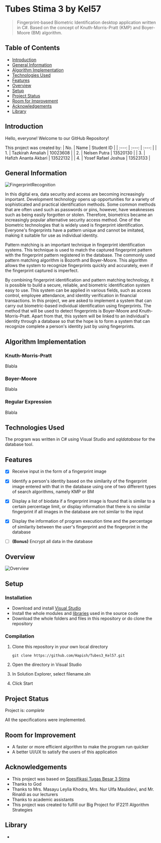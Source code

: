# Tubes Stima 3 by Kel57
> Fingerprint-based Biometric Identification desktop application written in C#. Based on the concept of Knuth-Morris-Pratt (KMP) and Boyer-Moore (BM) algorithm.


## Table of Contents
* [Introduction](#introduction)
* [General Information](#general-information)
* [Algorithm Implementation](#algorithm-implementation)
* [Technologies Used](#technologies-used)
* [Features](#features)
* [Overview](#overview)
* [Setup](#setup)
* [Project Status](#project-status)
* [Room for Improvement](#room-for-improvement)
* [Acknowledgements](#acknowledgements)
* [Library](#library)


## Introduction
Hello, everyone! Welcome to our GitHub Repository!

This project was created by:
| No. | Name | Student ID |
| :---: | :---: | :---: |
| 1. | Tazkirah Amaliah | 10023608 |
| 2. | Nelsen Putra | 13520130 |
| 3. | Hafizh Ananta Akbari | 13522132 |
| 4. | Yosef Rafael Joshua | 13523133 |


## General Information
![FingerprintRecognition](https://assets-global.website-files.com/61845f7929f5aa517ebab941/63e0cdb479a85004311e2872_Fingerprint%20recognition%20scene.jpg)

In this digital era, data security and access are becoming increasingly important. Development technology opens up opportunities for a variety of sophisticated and practical identification methods. Some common methods that are often used such as passwords or pins, however, have weaknesses such as being easily forgotten or stolen. Therefore, biometrics became an increasingly popular alternative security access method. One of the biometric technologies that is widely used is fingerprint identification. Everyone's fingerprints have a pattern unique and cannot be imitated, making it suitable for use as individual identity. 

Pattern matching is an important technique in fingerprint identification systems. This technique is used to match the captured fingerprint pattern with the fingerprint pattern registered in the database. The commonly used pattern matching algorithm is Bozorth and Boyer-Moore. This algorithm allows the system to recognize fingerprints quickly and accurately, even if the fingerprint captured is imperfect.

By combining fingerprint identification and pattern matching technology, it is possible to build a secure, reliable, and biometric identification system easy to use. This system can be applied in various fields, such as access control, employee attendance, and identity verification in financial transactions. In this project, we are asked to implement a system that can carry out biometric-based individual identification using fingerprints. The method that will be used to detect fingerprints is Boyer-Moore and Knuth-Morris-Pratt. Apart from that, this system will be linked to an individual's identity through a database so that the hope is to form a system that can recognize complete a person's identity just by using fingerprints.


## Algorithm Implementation
### Knuth-Morris-Pratt
Blabla

### Boyer-Moore
Blabla

### Regular Expression
Blabla


## Technologies Used
The program was written in C# using Visual Studio and *sqldatabase* for the database tool.


## Features
- [x] Receive input in the form of a fingerprint image
- [x] Identify a person's identity based on the similarity of the fingerprint image entered with that in the database using one of two different types of search algorithms, namely KMP or BM
- [x] Display a list of biodata if a fingerprint image is found that is similar to a certain percentage limit, or display information that there is no similar fingerprint if all images in the database are not similar to the input
- [x] Display the information of program execution time and the percentage of similarity between the user's fingerprint and the fingerprint in the database
- [ ] **(Bonus)** Encrypt all data in the database


## Overview
![Overview]()


## Setup
### Installation
- Download and install [Visual Studio](https://visualstudio.microsoft.com/vs/) 
- Install the whole modules and [libraries](#library) used in the source code
- Download the whole folders and files in this repository or do clone the repository

### Compilation 
1. Clone this repository in your own local directory

    `git clone https://github.com/Hapish/Tubes3_Kel57.git`

2. Open the directory in Visual Studio
    
3. In Solution Explorer, select filename.sln
 
4. Click Start


## Project Status
Project is: _complete_

All the specifications were implemented.


## Room for Improvement
- A faster or more efficient algorithm to make the program run quicker
- A better UI/UX to satisfy the users of this application


## Acknowledgements
- This project was based on [Spesifikasi Tugas Besar 3 Stima](https://informatika.stei.itb.ac.id/~rinaldi.munir/Stmik/2023-2024/Tubes3-Stima-2024.pdf)
- Thanks to God
- Thanks to Mrs. Masayu Leylia Khodra, Mrs. Nur Ulfa Maulidevi, and Mr. Rinaldi as our lecturers
- Thanks to academic assistants
- This project was created to fulfill our Big Project for IF2211 Algorithm Strategies

## Library
* 
